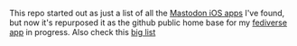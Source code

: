 This repo started out as just a list of all the [Mastodon iOS apps](iosapps.md) I've found, but now it's repurposed it as the github public home base for my [fediverse app](https://fedicat.com/) in progress. Also check this [big list](https://github.com/hueyy/awesome-mastodon)
